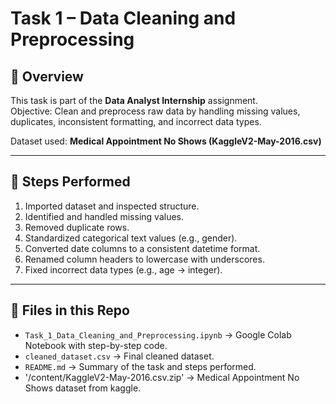 # Task 1 – Data Cleaning and Preprocessing

## 📌 Overview
This task is part of the **Data Analyst Internship** assignment.  
Objective: Clean and preprocess raw data by handling missing values, duplicates, inconsistent formatting, and incorrect data types.

Dataset used: **Medical Appointment No Shows (KaggleV2-May-2016.csv)**

---

## 🔧 Steps Performed
1. Imported dataset and inspected structure.
2. Identified and handled missing values.
3. Removed duplicate rows.
4. Standardized categorical text values (e.g., gender).
5. Converted date columns to a consistent datetime format.
6. Renamed column headers to lowercase with underscores.
7. Fixed incorrect data types (e.g., age → integer).

---

## 📂 Files in this Repo
- `Task_1_Data_Cleaning_and_Preprocessing.ipynb` → Google Colab Notebook with step-by-step code.
- `cleaned_dataset.csv` → Final cleaned dataset.
- `README.md` → Summary of the task and steps performed.
- '/content/KaggleV2-May-2016.csv.zip' → Medical Appointment No Shows dataset from kaggle.
